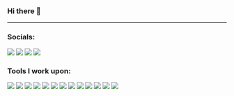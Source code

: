 ### Hi there 👋

<!--
**jaypeealamer/jaypeealamer** is a ✨ _special_ ✨ repository because its `README.md` (this file) appears on your GitHub profile.

Here are some ideas to get you started:

- 🔭 I’m currently working on ...
- 🌱 I’m currently learning ...
- 👯 I’m looking to collaborate on ...
- 🤔 I’m looking for help with ...
- 💬 Ask me about ...
- 📫 How to reach me: ...
- 😄 Pronouns: ...
- ⚡ Fun fact: ...
-->
------------------------------------------- 
### Socials: 
  <a href="https://www.linkedin.com/in/jay-pee-alamer/"><img src="https://img.shields.io/badge/jaypeealamer-%230077B5.svg?&style=for-the-badge&logo=linkedin&logoColor=white"></a> 
 <a href="https://www.facebook.com/alamerjaypee"><img src="https://img.shields.io/badge/jaypeealamer-1877F2?style=for-the-badge&logo=facebook&logoColor=white"></a>  <a href="https://instagram.com/jaypee_alamer"><img src="https://img.shields.io/badge/jaypeealamer-%23E4405F.svg?&style=for-the-badge&logo=instagram&logoColor=white"></a>
 <a href="https://www.facebook.com/DailyCodesLang"><img src="https://img.shields.io/badge/My_FB_Page-1877F2?style=for-the-badge&logo=facebook&logoColor=white"></a>
<br>


### Tools I work upon:

<img src="https://img.shields.io/badge/html5-%23E34F26.svg?style=for-the-badge&logo=html5&logoColor=white">   <img src="https://img.shields.io/badge/css3%20-%2314354C.svg?&style=for-the-badge&logo=css3&logoColor=white">   <img src="https://img.shields.io/badge/javascript%20-%23323330.svg?&style=for-the-badge&logo=javascript&logoColor=%23F7DF1E">  <img src="https://img.shields.io/badge/jquery%20-%23F05032.svg?&style=for-the-badge&logo=jquery&logoColor=white"/> <img src="https://img.shields.io/badge/react-%2320232a.svg?style=for-the-badge&logo=react&logoColor=%2361DAFB"> <img src="https://img.shields.io/badge/laravel%20-%23008CC1.svg?&style=for-the-badge&logo=laravel&logoColor=white"> <img src="https://img.shields.io/badge/mysql%20-%2347A248svg?&style=for-the-badge&logo=mysql&logoColor=white"> <img src="https://img.shields.io/badge/git%20-%23F05032.svg?&style=for-the-badge&logo=git&logoColor=white"/> <img src="http://img.shields.io/badge/-VS%20Code-000000?style=for-the-badge&logo=Visual-studio-code&logoColor=blue">  <img src="https://img.shields.io/badge/Canva-%2300C4CC.svg?style=for-the-badge&logo=Canva&logoColor=white"> <img src="https://img.shields.io/badge/django-%2320232a.svg?style=for-the-badge&logo=django&logoColor=%2361DAFB"> <img src="https://img.shields.io/badge/python%20-%23008CC1.svg?&style=for-the-badge&logo=python&logoColor=white"> <img src="https://img.shields.io/badge/php%20-%230077B5.svg?&style=for-the-badge&logo=php&logoColor=white">


[//]: <> (Credits: jaypeealamer)
[//]: <> (Credits: Last edited on: 01/19/24)
